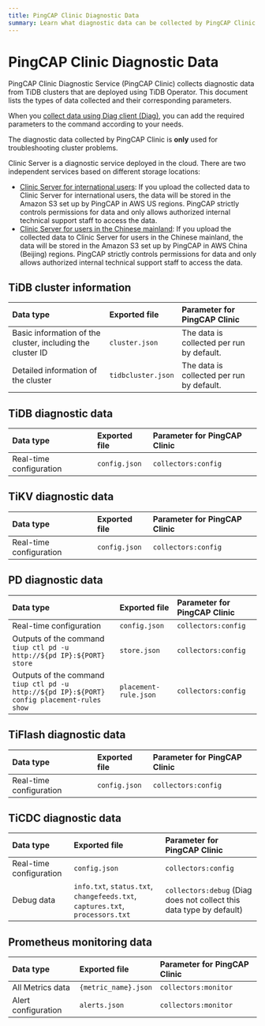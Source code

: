 ```yaml
---
title: PingCAP Clinic Diagnostic Data
summary: Learn what diagnostic data can be collected by PingCAP Clinic Diagnostic Service on a TiDB cluster deployed using TiDB Operator.
---
```


# PingCAP Clinic Diagnostic Data

PingCAP Clinic Diagnostic Service (PingCAP Clinic) collects diagnostic data from TiDB clusters that are deployed using TiDB Operator. This document lists the types of data collected and their corresponding parameters.

When you [collect data using Diag client (Diag)](clinic-user-guide.md), you can add the required parameters to the command according to your needs.

The diagnostic data collected by PingCAP Clinic is **only** used for troubleshooting cluster problems.

Clinic Server is a diagnostic service deployed in the cloud. There are two independent services based on different storage locations:

- [Clinic Server for international users](https://clinic.pingcap.com): If you upload the collected data to Clinic Server for international users, the data will be stored in the Amazon S3 set up by PingCAP in AWS US regions. PingCAP strictly controls permissions for data and only allows authorized internal technical support staff to access the data.
- [Clinic Server for users in the Chinese mainland](https://clinic.pingcap.com.cn): If you upload the collected data to Clinic Server for users in the Chinese mainland, the data will be stored in the Amazon S3 set up by PingCAP in AWS China (Beijing) regions. PingCAP strictly controls permissions for data and only allows authorized internal technical support staff to access the data.

## TiDB cluster information

| Data type | Exported file | Parameter for PingCAP Clinic |
| :------ | :------ |:-------- |
| Basic information of the cluster, including the cluster ID | `cluster.json` | The data is collected per run by default. |
| Detailed information of the cluster | `tidbcluster.json` | The data is collected per run by default. |

## TiDB diagnostic data

| Data type | Exported file | Parameter for PingCAP Clinic |
| :------ | :------ |:-------- |
| Real-time configuration | `config.json` | `collectors:config` |

## TiKV diagnostic data

| Data type | Exported file | Parameter for PingCAP Clinic |
| :------ | :------ |:-------- |
| Real-time configuration | `config.json` | `collectors:config` |

## PD diagnostic data

| Data type | Exported file | Parameter for PingCAP Clinic |
| :------ | :------ |:-------- |
| Real-time configuration | `config.json` |`collectors:config` |
| Outputs of the command `tiup ctl pd -u http://${pd IP}:${PORT} store` | `store.json` | `collectors:config` |
| Outputs of the command `tiup ctl pd -u http://${pd IP}:${PORT} config placement-rules show` | `placement-rule.json` | `collectors:config` |

## TiFlash diagnostic data

| Data type | Exported file | Parameter for PingCAP Clinic |
| :------ | :------ |:-------- |
| Real-time configuration | `config.json` |`collectors:config` |

## TiCDC diagnostic data

| Data type | Exported file | Parameter for PingCAP Clinic |
| :------ | :------ |:-------- |
| Real-time configuration | `config.json` |`collectors:config` |
| Debug data | `info.txt`, `status.txt`, `changefeeds.txt`, `captures.txt`, `processors.txt` | `collectors:debug` (Diag does not collect this data type by default)  |

## Prometheus monitoring data

| Data type | Exported file | Parameter for PingCAP Clinic |
| :------ | :------ |:-------- |
| All Metrics data | `{metric_name}.json` | `collectors:monitor` |
| Alert configuration | `alerts.json` | `collectors:monitor` |
